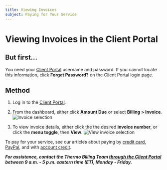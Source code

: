 ```yaml
---
title: Viewing Invoices 
subject: Paying for Your Service
---
```


# Viewing Invoices in the Client Portal

## But first...
You need your [Client Portal](https://core.thermo.io/login/) username and password. If you cannot locate this information, click **Forget Password?** on the Client Portal login page.

## Method
1. Log in to the [Client Portal](https://core.thermo.io/login/).
2. From the dashboard, either click **Amount Due** or select **Billing > Invoice**.
   ![Invoice selection](https://raw.githubusercontent.com/thermoio/docs/master/images/paying-with-account-credit/2017-11-14_19-14-12.png)

3. To view invoice details, either click the the desired **invoice number**, or click the **menu toggle**, then **View**. 
   ![View invoice selection](https://raw.githubusercontent.com/thermoio/docs/master/images/viewing-invoices/2017-11-14_19-57-54.png)

To pay for your service, see our articles about paying by [credit card](https://www.thermo.io/how-to/client-portal/paying-with-credit-cards), [PayPal](https://www.thermo.io/how-to/client-portal/paying-with-paypal), and with [account credit](https://www.thermo.io/how-to/client-portal/paying-with-account-credit).

**_For assistance, contact the Thermo Billing Team [through the Client Portal](https://core.thermo.io/login/) between 9 a.m. - 5 p.m. eastern time (ET), Monday - Friday._**
